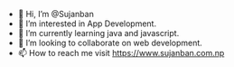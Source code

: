 - 👋 Hi, I’m @Sujanban
- 👀 I’m interested in App Development.
- 🌱 I’m currently learning java and javascript.
- 💞️ I’m looking to collaborate on web development.
- 📫 How to reach me visit https://www.sujanban.com.np

<!---
Sujanban/Sujanban is a ✨ special ✨ repository because its `README.md` (this file) appears on your GitHub profile.
You can click the Preview link to take a look at your changes.
--->

<!-- social media -->

[website]: https://sujanban.com.np
[twitter]: https://twitter.com/ban_sujan
[instagram]: https://www.instagram.com/sujanban1
[linkedin]: https://www.linkedin.com/in/sujan-ban
